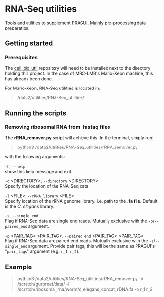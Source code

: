 # RNA-Seq utilities
Tools and utilities to supplement [PRAGUI](https://github.com/lmb-seq/PRAGUI).
Mainly pre-processing data preparation.

## Getting started

### Prerequisites
The [cell_bio_util](https://github.com/lmb-seq/cell_bio_util) repository will need 
to be installed next to the directory holding this project. In the case of MRC-LMB's 
Mario-Xeon machine, this has already been done.

For Mario-Xeon, RNA-Seq utilities is located in:  
> /data2/utilities/RNA-Seq_utilities/

## Running the scripts
### Removing ribosomal RNA from .fastaq files
The **rRNA_remover.py** script will achieve this. In the terminal, simply run:  
> python3 /data2/utilities/RNA-Seq_utilities/rRNA_remover.py  

with the following arguments:


`-h`, `--help`  
show this help message and exit
  
`-d` &lt;DIRECTORY&gt;, `--directory` &lt;DIRECTORY&gt;  
Specify the location of the RNA-Seq data

`-l` &lt;FILE&gt;, `--rRNA_library` &lt;FILE&gt;  
Specify location of the rRNA genome library. i.e. path to the **.fa file**. Default is the _C. elegans_ library.

`-s`, `--single_end`  
Flag if RNA-Seq data are single end reads. Mutually exclusive with the `-p`/`--paired_end` argument. 
 
`-p` &lt;PAIR_TAG&gt; &lt;PAIR_TAG&gt;, `--paired_end` &lt;PAIR_TAG&gt; &lt;PAIR_TAG&gt;   
Flag if RNA-Seq data are paired end reads. Mutually exclusive with the `-s`/`--single_end` argument. Provide 
pair tags, this will be the same as PRAGUI's "`pair_tags`" argument (e.g. `r_1 r_2`).

## Example
> python3 /data2/utilities/RNA-Seq_utilities/rRNA_remover.py -d /scratch/gurpreet/data/ -l /scratch/ribosomal_rna/worm/c_elegans_concat_rDNA.fa -p r_1 r_2